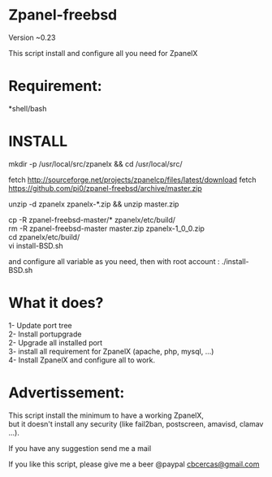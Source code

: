 Zpanel-freebsd
===============
Version ~0.23

This script install and configure all you need for ZpanelX


Requirement:
==============
*shell/bash  

 INSTALL
=========
mkdir -p /usr/local/src/zpanelx && cd /usr/local/src/  

fetch http://sourceforge.net/projects/zpanelcp/files/latest/download
fetch https://github.com/pi0/zpanel-freebsd/archive/master.zip  

unzip -d zpanelx zpanelx-*.zip && unzip master.zip

cp -R zpanel-freebsd-master/* zpanelx/etc/build/  
rm -R zpanel-freebsd-master master.zip zpanelx-1_0_0.zip  
cd zpanelx/etc/build/  
vi install-BSD.sh  

and configure all variable as you need, then with root account :
./install-BSD.sh  

 What it does?
===============
1- Update port tree  
2- Install portupgrade  
2- Upgrade all installed port  
3- install all requirement for ZpanelX (apache, php, mysql, ...)  
4- Install ZpanelX and configure all to work.  

 Advertissement:
=================
This script install the minimum to have a working ZpanelX,  
but it doesn't install any security (like fail2ban, postscreen, amavisd, clamav ...).   


If you have any suggestion send me a mail

If you like this script, please give me a beer
@paypal cbcercas@gmail.com
